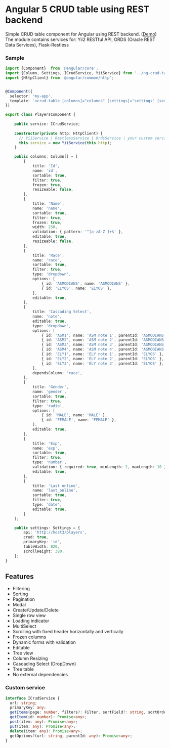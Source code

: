 # Angular 5 CRUD table using REST backend

Simple CRUD table component for Angular using REST backend. (<a target="_blank" href="https://mazdik.github.io/ng2-crud-table/">Demo</a>)  
The module contains services for: Yii2 RESTful API, ORDS (Oracle REST Data Services), Flask-Restless

### Sample
```typescript
import {Component}  from '@angular/core';
import {Column, Settings, ICrudService, YiiService} from '../ng-crud-table';
import {HttpClient} from '@angular/common/http';


@Component({
  selector: 'my-app',
  template: `<crud-table [columns]="columns" [settings]="settings" [service]="service"></crud-table>`
})

export class PlayersComponent {
  
    public service: ICrudService;
  
    constructor(private http: HttpClient) {
      // YiiService | RestlessService | OrdsService | your custom service
      this.service = new YiiService(this.http);
    }

    public columns: Column[] = [
        {
            title: 'Id', 
            name: 'id', 
            sortable: true, 
            filter: true, 
            frozen: true,
            resizeable: false,
        },
        {
            title: 'Name', 
            name: 'name', 
            sortable: true, 
            filter: true, 
            frozen: true, 
            width: 250,
            validation: { pattern: '^[a-zA-Z ]+$' },
            editable: true,
            resizeable: false,
        },
        {
            title: 'Race',
            name: 'race',
            sortable: true,
            filter: true,
            type: 'dropdown',
            options: [
                { id: 'ASMODIANS', name: 'ASMODIANS' },
                { id: 'ELYOS', name: 'ELYOS' },
            ],
            editable: true,
        },
        {
            title: 'Cascading Select',
            name: 'note',
            editable: true,
            type: 'dropdown',
            options: [
                { id: 'ASM1', name: 'ASM note 1', parentId: 'ASMODIANS' },
                { id: 'ASM2', name: 'ASM note 2', parentId: 'ASMODIANS' },
                { id: 'ASM3', name: 'ASM note 3', parentId: 'ASMODIANS' },
                { id: 'ASM4', name: 'ASM note 4', parentId: 'ASMODIANS' },
                { id: 'ELY1', name: 'ELY note 1', parentId: 'ELYOS' },
                { id: 'ELY2', name: 'ELY note 2', parentId: 'ELYOS' },
                { id: 'ELY3', name: 'ELY note 3', parentId: 'ELYOS' },
            ],
            dependsColumn: 'race',
        },
        {
            title: 'Gender',
            name: 'gender',
            sortable: true,
            filter: true,
            type: 'radio',
            options: [
                { id: 'MALE', name: 'MALE' },
                { id: 'FEMALE', name: 'FEMALE' },
            ],
            editable: true,
        },
        {
            title: 'Exp',
            name: 'exp',
            sortable: true,
            filter: true,
            type: 'number',
            validation: { required: true, minLength: 2, maxLength: 10 },
            editable: true,
        },
        {
            title: 'Last online', 
            name: 'last_online', 
            sortable: true, 
            filter: true,
            type: 'date',
            editable: true,
        }
    ];

    public settings: Settings = {
        api: 'http://host3/players',
        crud: true,
        primaryKey: 'id',
        tableWidth: 820,
        scrollHeight: 380,
    };
}
```

## Features
* Filtering
* Sorting
* Pagination
* Modal
* Create/Update/Delete
* Single row view
* Loading indicator
* MultiSelect
* Scrolling with fixed header horizontally and vertically
* Frozen columns
* Dynamic forms with validation
* Editable
* Tree view
* Column Resizing
* Cascading Select (DropDown)
* Tree table
* No external dependencies

### Custom service
```typescript
interface ICrudService {
  url: string;
  primaryKey: any;
  getItems(page: number, filters?: Filter, sortField?: string, sortOrder?: number): Promise<any>;
  getItem(id: number): Promise<any>;
  post(item: any): Promise<any>;
  put(item: any): Promise<any>;
  delete(item: any): Promise<any>;
  getOptions?(url: string, parentId: any): Promise<any>;
}
```
